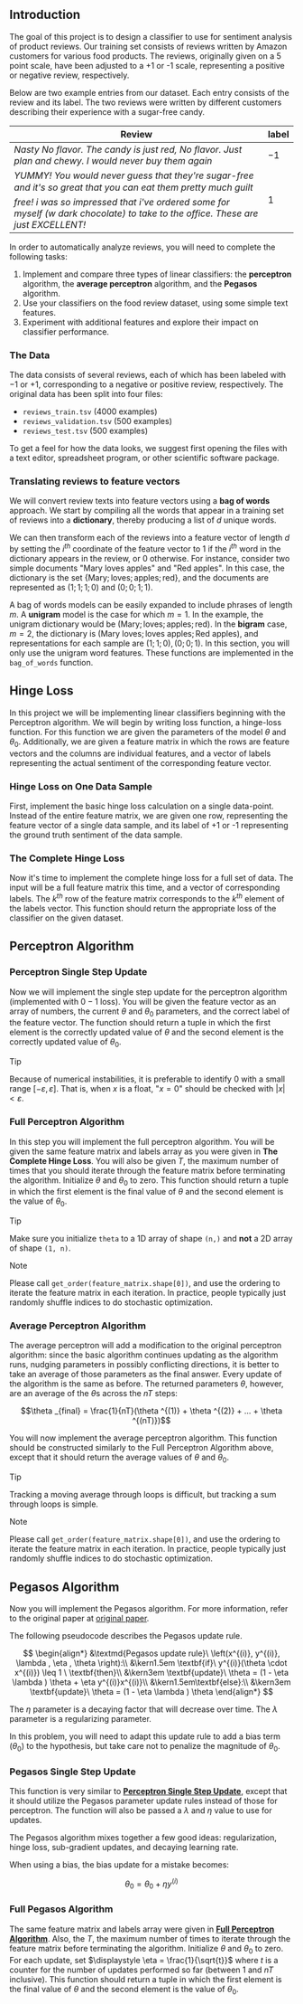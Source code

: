 ## Introduction

The goal of this project is to design a classifier to use for sentiment analysis of product reviews. 
Our training set consists of reviews written by Amazon customers for various food products. 
The reviews, originally given on a 5 point scale, have been adjusted to a +1 or -1 scale, 
representing a positive or negative review, respectively.

Below are two example entries from our dataset. 
Each entry consists of the review and its label. 
The two reviews were written by different customers describing their experience with a sugar-free candy.

| Review                                                                                                                                                                                                                                            | label |
|---------------------------------------------------------------------------------------------------------------------------------------------------------------------------------------------------------------------------------------------------|-------|
| *Nasty No flavor. The candy is just red, No flavor. Just plan and chewy. I would never buy them again*                                                                                                                                            | $-1$  |
| *YUMMY! You would never guess that they're sugar-free and it's so great that you can eat them pretty much guilt free! i was so impressed that i've ordered some for myself (w dark chocolate) to take to the office. These are just EXCELLENT!* | $1$   |

In order to automatically analyze reviews, you will need to complete the following tasks:

1. Implement and compare three types of linear classifiers: 
   the **perceptron** algorithm, the **average perceptron** algorithm, and the **Pegasos** algorithm.
2. Use your classifiers on the food review dataset, using some simple text features.
3. Experiment with additional features and explore their impact on classifier performance.

### The Data
The data consists of several reviews, each of which has been labeled with $-1$ or $+1$, 
corresponding to a negative or positive review, respectively. 
The original data has been split into four files:

- `reviews_train.tsv` (4000 examples)
- `reviews_validation.tsv` (500 examples)
- `reviews_test.tsv` (500 examples)

To get a feel for how the data looks, we suggest first opening the files with a text editor, spreadsheet program, 
or other scientific software package.

### Translating reviews to feature vectors
We will convert review texts into feature vectors using a **bag of words** approach.
We start by compiling all the words that appear in a training set of reviews into a **dictionary**, 
thereby producing a list of $d$ unique words.

We can then transform each of the reviews into a feature vector of length $d$ 
by setting the $i^{th}$ coordinate of the feature vector to $1$ 
if the $i^{th}$ word in the dictionary appears in the review, or $0$ otherwise. 
For instance, consider two simple documents "Mary loves apples" and "Red apples". 
In this case, the dictionary is the set $\{ \text {Mary}; \text {loves}; \text {apples}; \text {red}\}$, 
and the documents are represented as $(1; 1; 1; 0)$ and $(0; 0; 1; 1)$.

A bag of words models can be easily expanded to include phrases of length $m$. 
A **unigram** model is the case for which $m=1$. 
In the example, the unigram dictionary would be $(\text {Mary}; \text {loves}; \text {apples}; \text {red})$. 
In the **bigram** case, $m=2$, the dictionary is $(\text {Mary loves}; \text {loves apples}; \text {Red apples})$, and 
representations for each sample are $(1; 1; 0), (0; 0; 1)$. 
In this section, you will only use the unigram word features. 
These functions are implemented in the `bag_of_words` function.


## Hinge Loss
In this project we will be implementing linear classifiers beginning with the Perceptron algorithm. 
We will begin by writing loss function, a hinge-loss function. 
For this function we are given the parameters of the model $\theta$ and $\theta _0$. 
Additionally, we are given a feature matrix in which the rows are feature vectors and the columns are individual features,
and a vector of labels representing the actual sentiment of the corresponding feature vector.

### Hinge Loss on One Data Sample
First, implement the basic hinge loss calculation on a single data-point. 
Instead of the entire feature matrix, we are given one row, representing the feature vector of a single data sample, 
and its label of +1 or -1 representing the ground truth sentiment of the data sample.

### The Complete Hinge Loss
Now it's time to implement the complete hinge loss for a full set of data. 
The input will be a full feature matrix this time, and a vector of corresponding labels. 
The $k^{th}$ row of the feature matrix corresponds to the $k^{th}$ element of the labels vector. 
This function should return the appropriate loss of the classifier on the given dataset.

## Perceptron Algorithm

### Perceptron Single Step Update
Now we will implement the single step update for the perceptron algorithm (implemented with $0-1$ loss). 
You will be given the feature vector as an array of numbers, the current $\theta$ and $\theta_0$ parameters, 
and the correct label of the feature vector. 
The function should return a tuple in which the first element is the correctly updated value of $\theta$ 
and the second element is the correctly updated value of $\theta_0$.

> [!TIP]
> Because of numerical instabilities, it is preferable to identify $0$ with a small range $[-\varepsilon , \varepsilon ]$. 
> That is, when $x$ is a float, "$x=0$" should be checked with $|x| < \varepsilon$.

### Full Perceptron Algorithm
In this step you will implement the full perceptron algorithm. 
You will be given the same feature matrix and labels array as you were given in **The Complete Hinge Loss**. 
You will also be given $T$,
the maximum number of times that you should iterate through the feature matrix before terminating the algorithm. 
Initialize $\theta$ and $\theta_0$ to zero. 
This function should return a tuple in which the first element is the final value of $\theta$ and 
the second element is the value of $\theta_0$.

> [!TIP]
> Make sure you initialize `theta` to a 1D array of shape `(n,)` and **not** a 2D array of shape `(1, n)`.

> [!NOTE]
> Please call `get_order(feature_matrix.shape[0])`, and use the ordering to iterate the feature matrix in each iteration. 
> In practice, people typically just randomly shuffle indices to do stochastic optimization.

### Average Perceptron Algorithm 
The average perceptron will add a modification to the original perceptron algorithm: 
since the basic algorithm continues updating as the algorithm runs, 
nudging parameters in possibly conflicting directions, 
it is better to take an average of those parameters as the final answer. 
Every update of the algorithm is the same as before. 
The returned parameters $\theta$, however, are an average of the $\theta$s across the $nT$ steps:

$$\theta _{final} = \frac{1}{nT}(\theta ^{(1)} + \theta ^{(2)} + ... + \theta ^{(nT)})$$

You will now implement the average perceptron algorithm. 
This function should be constructed similarly to the Full Perceptron Algorithm above, 
except that it should return the average values of $\theta$ and $\theta_0$.

> [!TIP]
> Tracking a moving average through loops is difficult, but tracking a sum through loops is simple.

> [!NOTE]
> Please call `get_order(feature_matrix.shape[0])`, and use the ordering to iterate the feature matrix in each iteration. 
> In practice, people typically just randomly shuffle indices to do stochastic optimization.


## Pegasos Algorithm

Now you will implement the Pegasos algorithm. 
For more information, refer to the original paper at [original paper](https://www.notion.so/Automatic-Review-Analyzer-fa12e75898404964aeca1ad1f41db923?pvs=21).

The following pseudocode describes the Pegasos update rule.

$$
\begin{align*}
&\textmd{Pegasos update rule}\ \left(x^{(i)}, y^{(i)}, \lambda , \eta , \theta \right):\\
&\kern1.5em \textbf{if}\ y^{(i)}(\theta \cdot x^{(i)}) \leq 1 \ \textbf{then}\\
&\kern3em \textbf{update}\ \theta = (1 - \eta \lambda ) \theta + \eta y^{(i)}x^{(i)}\\
&\kern1.5em\textbf{else}:\\
&\kern3em \textbf{update}\ \theta = (1 - \eta \lambda ) \theta
\end{align*}
$$

The $\eta$ parameter is a decaying factor that will decrease over time. 
The $\lambda$ parameter is a regularizing parameter.

In this problem, you will need to adapt this update rule to add a bias term ($\theta_0$) to the hypothesis, 
but take care not to penalize the magnitude of $\theta_0$.

### Pegasos Single Step Update
This function is very similar to [**Perceptron Single Step Update**](#perceptron-single-step-update), 
except that it should utilize the Pegasos parameter update rules instead of those for perceptron. 
The function will also be passed a $\lambda$ and $\eta$ value to use for updates.

The Pegasos algorithm mixes together a few good ideas: 
regularization, hinge loss, sub-gradient updates, and decaying learning rate.

When using a bias, the bias update for a mistake becomes:

$$
\theta _0 = \theta _0 + \eta y^{(i)}
$$

### Full Pegasos Algorithm
The same feature matrix and labels array were given in [**Full Perceptron Algorithm**](#full-perceptron-algorithm). 
Also, the $T$, the maximum number of times to iterate through the feature matrix before terminating the algorithm. 
Initialize $\theta$ and $\theta _0$ to zero. 
For each update, set $\displaystyle \eta = \frac{1}{\sqrt{t}}$ where
$t$ is a counter for the number of updates performed so far (between $1$ and $nT$ inclusive).
This function should return a tuple in which the first element is the final value of $\theta$ and 
the second element is the value of $\theta _0$.